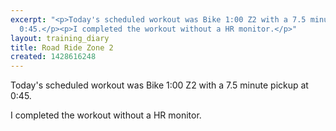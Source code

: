 ```yaml
---
excerpt: "<p>Today's scheduled workout was Bike 1:00 Z2 with a 7.5 minute pickup at
  0:45.</p><p>I completed the workout without a HR monitor.</p>"
layout: training_diary
title: Road Ride Zone 2
created: 1428616248
---
```

<p>Today's scheduled workout was Bike 1:00 Z2 with a 7.5 minute pickup at 0:45.</p><p>I completed the workout without a HR monitor.</p>
